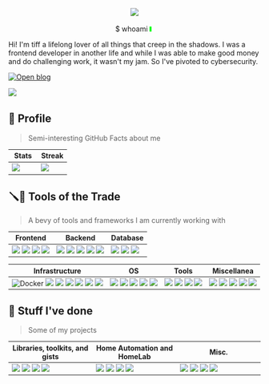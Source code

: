<p align="center"><img src="https://res.cloudinary.com/dfahg992n/image/upload/r_max/c_scale,w_250/v1704169611/Hacker_Cat_Desk_fbqj7m.png">

<p align="center">$ whoami  <img width="8" height="10" src="assets/cursor.gif" />
</p>

Hi! I'm tiff a lifelong lover of all things that creep in the shadows. I was a frontend developer in another life and while I was able to make good money and do challenging work, it wasn't my jam. So I've pivoted to cybersecurity.

[![Open blog](https://img.shields.io/badge/Open-blog-563D7C?style=for-the-badge&logo=web&logoColor=white)](https://0x8c.org)

<a href="https://www.buymeacoffee.com/tifflabs"><img
    src="https://img.buymeacoffee.com/button-api/?text=Buy me a book&emoji=📚&slug=tifflabs&button_colour=ff0000&font_colour=ffffff&font_family=Bree&outline_colour=ffffff&coffee_colour=FFDD00" /></a>

## 👤 Profile
> Semi-interesting GitHub Facts about me

<table>
  <thead>
    <tr>
      <th>
        Stats
      </th>
      <th>
        Streak
      </th>
  </thead>
  <tbody>
    <tr>
      <td valign="top" width="50%">
         <img src="https://github-readme-stats.vercel.app/api?username=twhite96&show_icons=true&count_private=true&theme=buefy&hide_border=true&rank_icon=percentile" />
      </td>
      <td valign="top" width="50%">
        <img src="https://streak-stats.demolab.com?user=twhite96&theme=buefy&hide_border=true" />
      </td>
    </tr>
  </tbody>
    
</table>


## 🪛🔧 Tools of the Trade

> A bevy of tools and frameworks I am currently working with
> 
<table>
  <thead>      
    <tr>
      <th>Frontend</th>
      <th>Backend</th>
      <th>Database</th>
  </thead>
  <tbody>
    <tr>
      <td>
        <img src="https://img.shields.io/badge/Tailwind_CSS-38B2AC?style=for-the-badge&logo=tailwind-css&logoColor=white">
        <img src="https://img.shields.io/badge/Astro-0C1222?style=for-the-badge&logo=astro&logoColor=FDFDFE">
        <img src="https://img.shields.io/badge/React-20232A?style=for-the-badge&logo=react&logoColor=61DAFB">
        <img src="https://img.shields.io/badge/next%20js-000000?style=for-the-badge&logo=nextdotjs&logoColor=white">
      </td>
      <td>
        <img src="https://img.shields.io/badge/Python-FFD43B?style=for-the-badge&logo=python&logoColor=blue">      
        <img src="https://img.shields.io/badge/fastapi-109989?style=for-the-badge&logo=FASTAPI&logoColor=white">
        <img src="https://img.shields.io/badge/Flask-000000?style=for-the-badge&logo=flask&logoColor=white">
        <img src="https://img.shields.io/badge/rust-FF5722?style=for-the-badge&logo=Rust&logoColor=white">
        <img src="https://img.shields.io/badge/Go-00ADD8?style=for-the-badge&logo=go&logoColor=white">
      </td>
      <td>
        <img src="https://img.shields.io/badge/SQlite-CC2927.svg?style=for-the-badge&logo=SQlite&logoColor=white">
        <img src="https://img.shields.io/badge/PostgreSQL-316192?style=for-the-badge&logo=postgresql&logoColor=white">        
        <img src="https://img.shields.io/badge/MariaDB-003545?style=for-the-badge&logo=mariadb&logoColor=white">
      </td>
    </tr>
  </tbody>
</table>
<table>    
  <thead>
    <tr>      
      <th>Infrastructure</th>
      <th>OS</th>
      <th>Tools</th>
      <th>Miscellanea</th>
    </tr>
  </thead>      
  <tbody>
    <tr>
      <td>
        <img src="https://img.shields.io/badge/docker-0db7ed?style=for-the-badge&logo=docker&logoColor=white" alt="Docker">
        <img src="https://img.shields.io/badge/GitLab-FC6D26?style=for-the-badge&logo=gitlab&logoColor=white">
        <img src="https://img.shields.io/badge/Proxmox-E57000?style=for-the-badge&logo=proxmox&logoColor=white">
        <img src="https://img.shields.io/badge/github%20actions-2088FF?style=for-the-badge&logo=github%20actions&logoColor=white">
        <img src="https://img.shields.io/badge/Ansible-000000?style=for-the-badge&logo=ansible&logoColor=white">
        <img src="https://img.shields.io/badge/k3s-FFC61C?style=for-the-badge&logo=k3s&logoColor=white">
        <img src="https://img.shields.io/badge/Nginx-009639?style=for-the-badge&logo=nginx&logoColor=white">
      </td>
      <td>
        <img src="https://img.shields.io/badge/Kali_Linux-557C94?style=for-the-badge&logo=kali-linux&logoColor=white">
        <img src="https://img.shields.io/badge/mac%20os-000000?style=for-the-badge&logo=apple&logoColor=white">
        <img src="https://img.shields.io/badge/Debian-d70a53?style=for-the-badge&logo=debian&logoColor=white">
        <img src="https://img.shields.io/badge/Windows_11-0078d4?style=for-the-badge&logo=windows-11&logoColor=white">
        <img src="https://img.shields.io/badge/Ubuntu-dd4814?style=for-the-badge&logo=ubuntu&logoColor=white">
      </td>
      <td>
        <img src="https://img.shields.io/badge/neovim-57A143?style=for-the-badge&logo=neovim&logoColor=white">
        <img src="https://img.shields.io/badge/PyCharm-000000.svg?&style=for-the-badge&logo=PyCharm&logoColor=white">
        <img src="https://img.shields.io/badge/PyCharm-000000.svg?&style=for-the-badge&logo=PyCharm&logoColor=white">
        <img src="https://img.shields.io/badge/goland-000000?style=for-the-badge&logo=goland&logoColor=white">
      </td>
      <td>
        <img src="https://img.shields.io/badge/Jekyll-CC0000?style=for-the-badge&logo=Jekyll&logoColor=white">
        <img src="https://img.shields.io/badge/Hugo-FF4088?style=for-the-badge&logo=hugo&logoColor=white">
        <img src="https://img.shields.io/badge/bash-121011?style=for-the-badge&logo=gnu-bash&logoColor=white">
        <img src="https://img.shields.io/badge/warp-01A4FF?style=for-the-badge&logo=warp&logoColor=white">
        <img src="https://img.shields.io/badge/C%2B%2B-00599C?style=for-the-badge&logo=c%2B%2B&logoColor=white">
      </td>
    </tr>
  </tbody>    
</table>


## 💪 Stuff I've done
> Some of my projects

<table>
  <thead>      
    <tr>
      <th>Libraries, toolkits, and gists</th>
      <th>Home Automation and HomeLab</th>
      <th>Misc.</th>
  </thead>
  <tbody>
    <tr>
      <td valign="top" width="33%">
        <img src="https://github-readme-stats-git-master-twhite96.vercel.app/api/gist?id=b68308a684fcf6a801feaf45509f8cad">
        <img src="https://github-readme-stats-git-master-twhite96.vercel.app/api/pin/?username=twhite96&repo=tifflabs-ha-configs">
        <img src="https://github-readme-stats-git-master-twhite96.vercel.app/api/pin/?username=twhite96&repo=ddos-script">
        <img src="https://github-readme-stats-git-master-twhite96.vercel.app/api/pin/?username=twhite96&repo=simple-dns-enum-tool">
      </td>
      <td valign="top" width="33%">
        <img src="https://github-readme-stats-git-master-twhite96.vercel.app/api/gist?id=38b2c534dcd1a62ad405de2990dcbb9c">
        <img src="https://github-readme-stats-git-master-twhite96.vercel.app/api/pin/?username=twhite96&repo=homelab-config">
        <img src="https://github-readme-stats-git-master-twhite96.vercel.app/api/pin/?username=twhite96&repo=docker-mkdocs-material">
        <img src="https://github-readme-stats-git-master-twhite96.vercel.app/api/pin/?username=twhite96&repo=tifflabs">
      </td>
      <td valign="top" width="33%">
        <img src="https://github-readme-stats-git-master-twhite96.vercel.app/api/pin/?username=twhite96&repo=dot-files">
        <img src="https://github-readme-stats-git-master-twhite96.vercel.app/api/pin/?username=twhite96&repo=uses">
        <img src="https://github-readme-stats-git-master-twhite96.vercel.app/api/pin/?username=twhite96&repo=neovim-configs">
        <img src="https://github-readme-stats-git-master-twhite96.vercel.app/api/pin/?username=twhite96&repo=hacking-books">
      </td>
    </tr>
  </tbody>    
</table>

